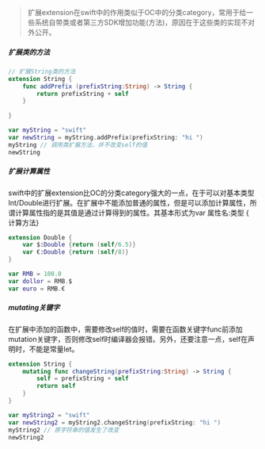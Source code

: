 > 扩展extension在swift中的作用类似于OC中的分类category，常用于给一些系统自带类或者第三方SDK增加功能(方法)，原因在于这些类的实现不对外公开。

##### 扩展类的方法
```Swift
// 扩展String类的方法
extension String {
    func addPrefix (prefixString:String) -> String {
        return prefixString + self
    }
    
}

var myString = "swift"
var newString = myString.addPrefix(prefixString: "hi ")
myString // 调用类扩展方法，并不改变self的值
newString
```

##### 扩展计算属性

swift中的扩展extension比OC的分类category强大的一点，在于可以对基本类型Int/Double进行扩展。在扩展中不能添加普通的属性，但是可以添加计算属性，所谓计算属性指的是其值是通过计算得到的属性。其基本形式为var 属性名:类型 { 计算方法}
```Swift
extension Double {
    var $:Double {return (self/6.5)}
    var €:Double {return (self/8)}
}

var RMB = 100.0
var dollor = RMB.$
var euro = RMB.€
```

##### mutating关键字
在扩展中添加的函数中，需要修改self的值时，需要在函数关键字func前添加mutation关键字，否则修改self时编译器会报错。另外，还要注意一点，self在声明时，不能是常量let。
```Swift
extension String {
    mutating func changeString(prefixString:String) -> String {
        self = prefixString + self
        return self
    }
}

var myString2 = "swift"
var newString2 = myString2.changeString(prefixString: "hi ")
myString2 // 原字符串的值发生了改变
newString2
```

